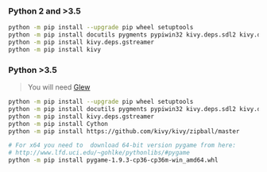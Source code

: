 ### Python 2 and >3.5
```bash
python -m pip install --upgrade pip wheel setuptools
python -m pip install docutils pygments pypiwin32 kivy.deps.sdl2 kivy.deps.glew
python -m pip install kivy.deps.gstreamer
python -m pip install kivy
```

### Python >3.5
> You will need [Glew](http://glew.sourceforge.net/)
```bash
python -m pip install --upgrade pip wheel setuptools
python -m pip install docutils pygments pypiwin32 kivy.deps.sdl2 kivy.deps.glew
python -m pip install kivy.deps.gstreamer
python -m pip install Cython
python -m pip install https://github.com/kivy/kivy/zipball/master

# For x64 you need to  download 64-bit version pygame from here:
# http://www.lfd.uci.edu/~gohlke/pythonlibs/#pygame
python -m pip install pygame-1.9.3-cp36-cp36m-win_amd64.whl
```